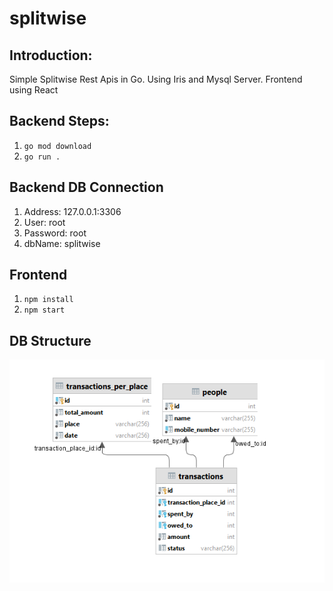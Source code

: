 # splitwise

## Introduction:
Simple Splitwise Rest Apis in Go. Using Iris and Mysql Server.
Frontend using React

## Backend Steps:
1. `go mod download`
2. `go run .`

## Backend DB Connection
1. Address: 127.0.0.1:3306
2. User: root
3. Password: root
4. dbName: splitwise

## Frontend
1. `npm install`
2. `npm start`

## DB Structure

![img.png](img.png)